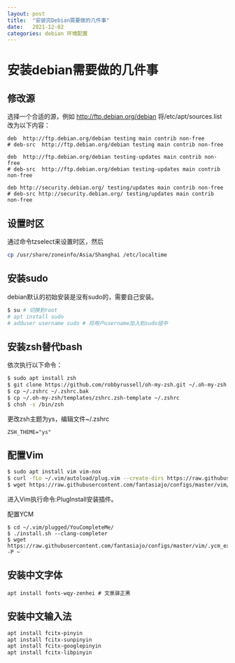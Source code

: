 ```yaml
---
layout: post
title:  "安装完Debian需要做的几件事"
date:   2021-12-02
categories: debian 环境配置
---
```

# 安装debian需要做的几件事
## 修改源
选择一个合适的源，例如 http://ftp.debian.org/debian 将/etc/apt/sources.list改为以下内容：
```
deb  http://ftp.debian.org/debian testing main contrib non-free
# deb-src  http://ftp.debian.org/debian testing main contrib non-free

deb  http://ftp.debian.org/debian testing-updates main contrib non-free
# deb-src  http://ftp.debian.org/debian testing-updates main contrib non-free

deb http://security.debian.org/ testing/updates main contrib non-free
# deb-src http://security.debian.org/ testing/updates main contrib non-free
``` 
## 设置时区
通过命令tzselect来设置时区，然后
```sh
cp /usr/share/zoneinfo/Asia/Shanghai /etc/localtime
``` 
## 安装sudo
debian默认的初始安装是没有sudo的，需要自己安装。
```sh
$ su # 切换到root
# apt install sudo
# adduser username sudo # 将用户username加入到sudo组中
```
## 安装zsh替代bash
依次执行以下命令：
```sh
$ sudo apt install zsh 
$ git clone https://github.com/robbyrussell/oh-my-zsh.git ~/.oh-my-zsh
$ cp ~/.zshrc ~/.zshrc.bak
$ cp ~/.oh-my-zsh/templates/zshrc.zsh-template ~/.zshrc
$ chsh -s /bin/zsh
```
更改zsh主题为ys，编辑文件~/.zshrc
```
ZSH_THEME="ys"
```
## 配置Vim
```sh
$ sudo apt install vim vim-nox
$ curl -fLo ~/.vim/autoload/plug.vim --create-dirs https://raw.githubusercontent.com/junegunn/vim-plug/master/plug.vim # 安装vim插件管理器VimPlug
$ wget https://raw.githubusercontent.com/fantasiajo/configs/master/vim/.vimrc -P ~  
```
进入Vim执行命令:PlugInstall安装插件。  

配置YCM
```
$ cd ~/.vim/plugged/YouCompleteMe/       
$ ./install.sh --clang-completer 
$ wget https://raw.githubusercontent.com/fantasiajo/configs/master/vim/.ycm_extra_conf.py -P ~
```
## 安装中文字体
```
apt install fonts-wqy-zenhei # 文泉驿正黑
```
## 安装中文输入法 
```sh
apt install fcitx-pinyin
apt install fcitx-sunpinyin
apt install fcitx-googlepinyin
apt install fcitx-libpinyin
```
